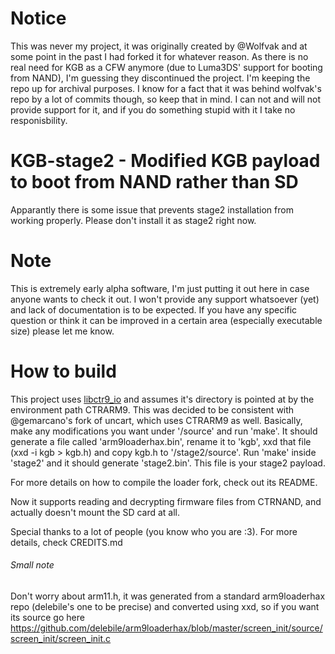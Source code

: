 # Notice
This was never my project, it was originally created by @Wolfvak and at some point in the past I had forked it for whatever reason. As there is no real need for KGB as a CFW anymore (due to Luma3DS' support for booting from NAND), I'm guessing they discontinued the project. I'm keeping the repo up for archival purposes. I know for a fact that it was behind wolfvak's repo by a lot of commits though, so keep that in mind. I can not and will not provide support for it, and if you do something stupid with it I take no responisbility.

# KGB-stage2 - Modified KGB payload to boot from NAND rather than SD
Apparantly there is some issue that prevents stage2 installation from working properly. Please don't install it as stage2 right now.
# Note
This is extremely early alpha software, I'm just putting it out here in case anyone wants to check it out.
I won't provide any support whatsoever (yet) and lack of documentation is to be expected.
If you have any specific question or think it can be improved in a certain area (especially executable size) please let me know.

# How to build
This project uses [libctr9_io](https://github.com/gemarcano/libctr9_io) and assumes it's directory is pointed at by the environment path CTRARM9. This was decided to be consistent with @gemarcano's fork of uncart, which uses CTRARM9 as well.
Basically, make any modifications you want under '/source' and run 'make'. It should generate a file called 'arm9loaderhax.bin', rename it to 'kgb', xxd that file (xxd -i kgb > kgb.h) and copy kgb.h to '/stage2/source'.
Run 'make' inside 'stage2' and it should generate 'stage2.bin'. This file is your stage2 payload.

For more details on how to compile the loader fork, check out its README.

Now it supports reading and decrypting firmware files from CTRNAND, and actually doesn't mount the SD card at all.

Special thanks to a lot of people (you know who you are :3). For more details, check CREDITS.md

###### Small note
Don't worry about arm11.h, it was generated from a standard arm9loaderhax repo (delebile's one to be precise) and converted using xxd, so if you want its source go here https://github.com/delebile/arm9loaderhax/blob/master/screen_init/source/screen_init/screen_init.c
